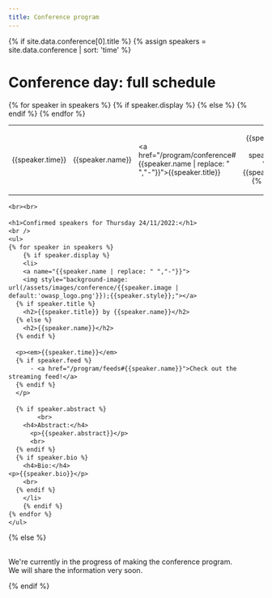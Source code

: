```yaml
---
title: Conference program
---
```


<div class="keynote-full">

{% if site.data.conference[0].title %}
	{% assign speakers = site.data.conference | sort: 'time' %}
	<h1>Conference day: full schedule</h1>
	<table>
	{% for speaker in speakers %}
		<tr>
			<td>{{speaker.time}}</td>
		{% if speaker.display %}
			<td>{{speaker.name}}</td>
			<td><a href="/program/conference#{{speaker.name | replace: " ","-"}}">{{speaker.title}}</a></td>
		{% else %}
			<td colspan="2" align="center">{{speaker.title}}
			{% if speaker.name %}
				by {{speaker.name}}
			{% endif %}
			</td>
		{% endif %}
		<td>
		{% if speaker.feed %}
		<a href="{{speaker.feed}}"><img class="youtube" src="/assets/images/conference/youtube_social_icon_red.png"></a>
		{% endif %}
		</td>
		</tr>
	{% endfor %}
	</table>

	<br><br>

	<h1>Confirmed speakers for Thursday 24/11/2022:</h1>
	<br />
	<ul>
	{% for speaker in speakers %}
		{% if speaker.display %}
		<li>
        <a name="{{speaker.name | replace: " ","-"}}">
        <img style="background-image: url(/assets/images/conference/{{speaker.image | default:'owasp_logo.png'}});{{speaker.style}};"></a>
      {% if speaker.title %}
        <h2>{{speaker.title}} by {{speaker.name}}</h2>
      {% else %}
        <h2>{{speaker.name}}</h2>
      {% endif %}

      <p><em>{{speaker.time}}</em>
      {% if speaker.feed %}
          - <a href="/program/feeds#{{speaker.name}}">Check out the streaming feed!</a>
      {% endif %}
      </p>

      {% if speaker.abstract %}
			<br>
        <h4>Abstract:</h4>
          <p>{{speaker.abstract}}</p>
          <br>
      {% endif %}
      {% if speaker.bio %}
        <h4>Bio:</h4>
	<p>{{speaker.bio}}</p>
        <br>
      {% endif %}
		</li>
		{% endif %}
	{% endfor %}
	</ul>
{% else %}
  <p><br>
     We're currently in the progress of making the conference program.<br>
     We will share the information very soon.
  </p>
{% endif %}
</div>
